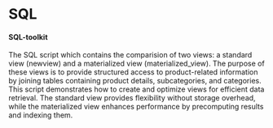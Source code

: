 # SQL
#### SQL-toolkit
The SQL script which contains the comparision of two views: a standard view (newview) and a materialized view (materialized_view). The purpose of these views is to provide structured access to product-related information by joining tables containing product details, subcategories, and categories.
This script demonstrates how to create and optimize views for efficient data retrieval. The standard view provides flexibility without storage overhead, while the materialized view enhances performance by precomputing results and indexing them.



